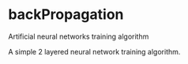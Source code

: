# backPropagation
Artificial neural networks training algorithm

A simple 2 layered neural network training algorithm.
